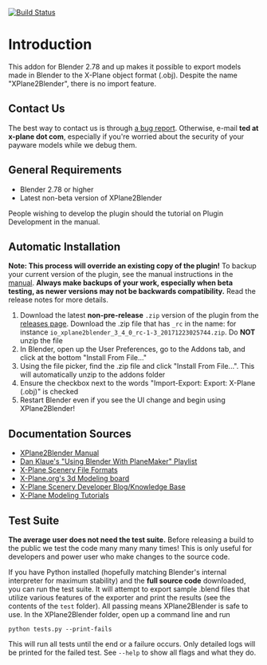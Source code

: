 [![Build Status](https://travis-ci.org/der-On/XPlane2Blender.svg?branch=v3-3)](https://travis-ci.org/der-On/XPlane2Blender)

# Introduction
This addon for Blender 2.78 and up makes it possible to export models made in Blender to the X-Plane object format (.obj). Despite the name "XPlane2Blender", there is no import feature.

## Contact Us

The best way to contact us is through [a bug report](https://github.com/der-On/XPlane2Blender/issues). Otherwise, e-mail **ted at x-plane dot com**, especially if you're worried about the security of your payware models while we debug them.

## General Requirements
- Blender 2.78 or higher
- Latest non-beta version of XPlane2Blender

People wishing to develop the plugin should the tutorial on Plugin Development in the manual.

## Automatic Installation
**Note: This process will override an existing copy of the plugin!** To backup your current version of the plugin, see the manual instructions in the [manual](https://der-on.gitbooks.io/xplane2blender-docs/content/v3.4/34_installation.html). **Always make backups of your work, especially when beta testing, as newer versions may not be backwards compatibility.** Read the release notes for more details.

1. Download the latest **non-pre-release** ``.zip`` version of the plugin from the [releases page](https://github.com/der-On/XPlane2Blender/releases). Download the .zip file that has ``_rc`` in the name: for instance ``io_xplane2blender_3_4_0_rc-1-3_20171223025744.zip``. Do **NOT** unzip the file
2. In Blender, open up the User Preferences, go to the Addons tab, and click at the bottom "Install From File..."
3. Using the file picker, find the .zip file and click "Install From File...". This will automatically unzip to the addons folder
4. Ensure the checkbox next to the words "Import-Export: Export: X-Plane (.obj)" is checked
5. Restart Blender even if you see the UI change and begin using XPlane2Blender!

## Documentation Sources
- [XPlane2Blender Manual](https://der-on.gitbooks.io/xplane2blender-docs/content/)
- [Dan Klaue's "Using Blender With PlaneMaker" Playlist](https://www.youtube.com/playlist?list=PLDB0F4B925CF9169C)
- [X-Plane Scenery File Formats](http://developer.x-plane.com/docs/specs/)
- [X-Plane.org's 3d Modeling board](https://forums.x-plane.org/index.php?/forums/forum/45-3d-modeling/)
- [X-Plane Scenery Developer Blog/Knowledge Base](http://developer.x-plane.com/)
- [X-Plane Modeling Tutorials](http://developer.x-plane.com/docs/modeling/)

## Test Suite
**The average user does not need the test suite.** Before releasing a build to the public we test the code many many many times! This is only useful for developers and power user who make changes to the source code.

If you have Python installed (hopefully matching Blender's internal interpreter for maximum stability) and the **full source code** downloaded, you can run the test suite. It will attempt to export sample .blend files that utilize various features of the exporter and print the results (see the contents of the ``test`` folder). All passing means XPlane2Blender is safe to use. In the XPlane2Blender folder, open up a command line and run

``python tests.py --print-fails``

This will run all tests until the end or a failure occurs. Only detailed logs will be printed for the failed test. See ``--help`` to show all flags and what they do.
